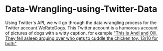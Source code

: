 # Data-Wrangling-using-Twitter-Data
Using Twitter's API, we will go through the data wrangling process for the Twitter account WeRateDogs. This Twitter account is a humorous account of pictures of dogs with a witty caption, for example ["This is Andi and Olli. They fell asleep arguing over who gets to cuddle the chicken toy. 13/10 for both"](https://twitter.com/dog_rates/status/1240080545306066945)
